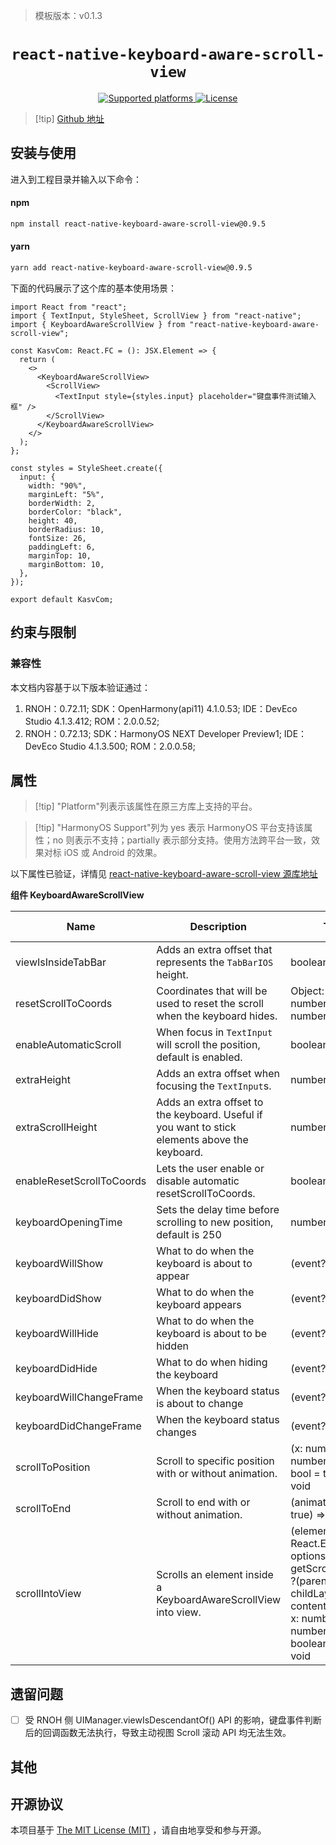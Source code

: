 > 模板版本：v0.1.3

<p align="center">
  <h1 align="center"> <code>react-native-keyboard-aware-scroll-view</code> </h1>
</p>
<p align="center">
    <a href="https://github.com/APSL/react-native-keyboard-aware-scroll-view">
        <img src="https://img.shields.io/badge/platforms-ios%20|%20android%20|%20web%20|%20harmony%20-lightgrey.svg" alt="Supported platforms" />
    </a>
    <a href="https://github.com/APSL/react-native-keyboard-aware-scroll-view/blob/master/README.md">
        <img src="https://img.shields.io/badge/license-MIT-green.svg" alt="License" />
    </a>
</p>

> [!tip] [Github 地址](https://github.com/APSL/react-native-keyboard-aware-scroll-view)

## 安装与使用

进入到工程目录并输入以下命令：

<!-- tabs:start -->

#### **npm**

```bash
npm install react-native-keyboard-aware-scroll-view@0.9.5
```

#### **yarn**

```bash
yarn add react-native-keyboard-aware-scroll-view@0.9.5
```

<!-- tabs:end -->

下面的代码展示了这个库的基本使用场景：

```tsx
import React from "react";
import { TextInput, StyleSheet, ScrollView } from "react-native";
import { KeyboardAwareScrollView } from "react-native-keyboard-aware-scroll-view";

const KasvCom: React.FC = (): JSX.Element => {
  return (
    <>
      <KeyboardAwareScrollView>
        <ScrollView>
          <TextInput style={styles.input} placeholder="键盘事件测试输入框" />
        </ScrollView>
      </KeyboardAwareScrollView>
    </>
  );
};

const styles = StyleSheet.create({
  input: {
    width: "90%",
    marginLeft: "5%",
    borderWidth: 2,
    borderColor: "black",
    height: 40,
    borderRadius: 10,
    fontSize: 26,
    paddingLeft: 6,
    marginTop: 10,
    marginBottom: 10,
  },
});

export default KasvCom;
```

## 约束与限制

### 兼容性

本文档内容基于以下版本验证通过：

1. RNOH：0.72.11; SDK：OpenHarmony(api11) 4.1.0.53; IDE：DevEco Studio 4.1.3.412; ROM：2.0.0.52;
2. RNOH：0.72.13; SDK：HarmonyOS NEXT Developer Preview1; IDE：DevEco Studio 4.1.3.500; ROM：2.0.0.58;

## 属性

> [!tip] "Platform"列表示该属性在原三方库上支持的平台。

> [!tip] "HarmonyOS Support"列为 yes 表示 HarmonyOS 平台支持该属性；no 则表示不支持；partially 表示部分支持。使用方法跨平台一致，效果对标 iOS 或 Android 的效果。

以下属性已验证，详情见 [react-native-keyboard-aware-scroll-view 源库地址](https://github.com/APSL/react-native-keyboard-aware-scroll-view)

**组件 KeyboardAwareScrollView**

| Name                      | Description                                                                                    | Type                                                                                                                                                             | Required | Platform | HarmonyOS Support |
| ------------------------- | ---------------------------------------------------------------------------------------------- | ---------------------------------------------------------------------------------------------------------------------------------------------------------------- | -------- | -------- | ----------------- |
| viewIsInsideTabBar        | Adds an extra offset that represents the `TabBarIOS` height.                                   | boolean                                                                                                                                                          | NO       | All      | NO                |
| resetScrollToCoords       | Coordinates that will be used to reset the scroll when the keyboard hides.                     | Object: {x: number, y: number}                                                                                                                                   | NO       | All      | NO                |
| enableAutomaticScroll     | When focus in `TextInput` will scroll the position, default is enabled.                        | boolean                                                                                                                                                          | NO       | All      | NO                |
| extraHeight               | Adds an extra offset when focusing the `TextInput`s.                                           | number                                                                                                                                                           | NO       | All      | NO                |
| extraScrollHeight         | Adds an extra offset to the keyboard. Useful if you want to stick elements above the keyboard. | number                                                                                                                                                           | NO       | All      | NO                |
| enableResetScrollToCoords | Lets the user enable or disable automatic resetScrollToCoords.                                 | boolean                                                                                                                                                          | NO       | All      | NO                |
| keyboardOpeningTime       | Sets the delay time before scrolling to new position, default is 250                           | number                                                                                                                                                           | NO       | IOS      | NO                |
| keyboardWillShow          | What to do when the keyboard is about to appear                                                | (event?) => void                                                                                                                                                 | NO       | IOS      | NO                |
| keyboardDidShow           | What to do when the keyboard appears                                                           | (event?) => void                                                                                                                                                 | NO       | All      | Yes               |
| keyboardWillHide          | What to do when the keyboard is about to be hidden                                             | (event?) => void                                                                                                                                                 | NO       | IOS      | NO                |
| keyboardDidHide           | What to do when hiding the keyboard                                                            | (event?) => void                                                                                                                                                 | NO       | All      | Yes               |
| keyboardWillChangeFrame   | When the keyboard status is about to change                                                    | (event?) => void                                                                                                                                                 | NO       | IOS      | NO                |
| keyboardDidChangeFrame    | When the keyboard status changes                                                               | (event?) => void                                                                                                                                                 | NO       | IOS      | NO                |
| scrollToPosition          | Scroll to specific position with or without animation.                                         | (x: number, y: number, animated: bool = true) => void                                                                                                            | NO       | All      | Yes               |
| scrollToEnd               | Scroll to end with or without animation.                                                       | (animated?: bool = true) => void                                                                                                                                 | NO       | All      | Yes               |
| scrollIntoView            | Scrolls an element inside a KeyboardAwareScrollView into view.                                 | (element: React.Element<\*>, options: { getScrollPosition: ?(parentLayout, childLayout, contentOffset) => { x: number, y: number, animated: boolean } }) => void | NO       | All      | NO                |

## 遗留问题

- [ ] 受 RNOH 侧 UIManager.viewIsDescendantOf() API 的影响，键盘事件判断后的回调函数无法执行，导致主动视图 Scroll 滚动 API 均无法生效。

## 其他

## 开源协议

本项目基于 [The MIT License (MIT)](https://github.com/meliorence/react-native-render-html/blob/master/LICENSE) ，请自由地享受和参与开源。
